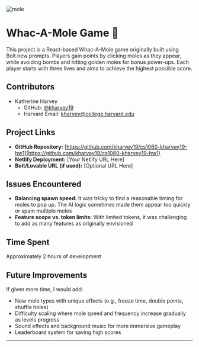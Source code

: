 ![mole](https://github.com/user-attachments/assets/50861d06-fef3-43b0-8b46-98917915ab01)

# Whac-A-Mole Game 🎯

This project is a React-based Whac-A-Mole game originally built using Bolt.new prompts. Players gain points by clicking moles as they appear, while avoiding bombs and hitting golden moles for bonus power-ups. Each player starts with three lives and aims to achieve the highest possible score.

## Contributors
- Katherine Harvey  
  - GitHub: [@kharvey19](https://github.com/kharvey19)  
  - Harvard Email: kharvey@college.harvard.edu  

## Project Links
- **GitHub Repository:** [https://github.com/kharvey19/cs1060-kharvey19-hw1](https://github.com/kharvey19/cs1060-kharvey19-hw1)
- **Netlify Deployment:** [Your Netlify URL Here]  
- **Bolt/Lovable URL (if used):** [Optional URL Here]  

## Issues Encountered
- **Balancing spawn speed:** It was tricky to find a reasonable timing for moles to pop up. The AI logic sometimes made them appear too quickly or spam multiple moles
- **Feature scope vs. token limits:** With limited tokens, it was challenging to add as many features as originally envisioned

## Time Spent
Approximately 2 hours of development

## Future Improvements
If given more time, I would add:
- New mole types with unique effects (e.g., freeze time, double points, shuffle holes)
- Difficulty scaling where mole speed and frequency increase gradually as levels progress
- Sound effects and background music for more immersive gameplay
- Leaderboard system for saving high scores

---
